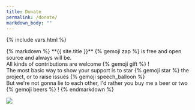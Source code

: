 ```yaml
---
title: Donate
permalink: /donate/
markdown_body: ""
---
```

{% include vars.html %}

<div class="markdown-body">{% markdown %}
**{{ site.title }}** {% gemoji zap %} is free and open source and always will be.<br />
All kinds of contributions are welcome {% gemoji gift %} !<br />
The most basic way to show your support is to star {% gemoji star %} the project, or to raise issues {% gemoji speech_balloon %}<br />
But we're not gonna lie to each other, I'd rather you buy me a beer or two {% gemoji beers %} !
{% endmarkdown %}<span></span></div>

<p>
  <a class="donate" title="Paypal Donate" target="_blank" href="https://www.paypal.com/cgi-bin/webscr?cmd=_s-xclick&hosted_button_id={{ site.paypal-button-id }}"><img src="{{ site.baseurl }}/img/paypal-donate.png" /></a>
</p>